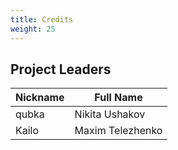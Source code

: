 ```yaml
---
title: Credits
weight: 25
---
```


## Project Leaders

| Nickname | Full Name         |
|----------|-------------------|
| qubka    | Nikita Ushakov    |
| Kailo    | Maxim Telezhenko  |

